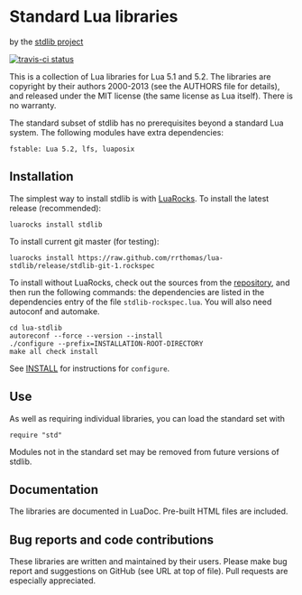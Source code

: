 Standard Lua libraries
======================

by the [stdlib project][github]

[github]: http://github.com/rrthomas/lua-stdlib/ "Github repository"

[![travis-ci status](https://secure.travis-ci.org/rrthomas/lua-stdlib.png?branch=master)](http://travis-ci.org/rrthomas/lua-stdlib/builds)


This is a collection of Lua libraries for Lua 5.1 and 5.2. The
libraries are copyright by their authors 2000-2013 (see the AUTHORS
file for details), and released under the MIT license (the same
license as Lua itself). There is no warranty.

The standard subset of stdlib has no prerequisites beyond a standard
Lua system. The following modules have extra dependencies:

    fstable: Lua 5.2, lfs, luaposix


Installation
------------

The simplest way to install stdlib is with [LuaRocks][]. To install the
latest release (recommended):

    luarocks install stdlib

To install current git master (for testing):

    luarocks install https://raw.github.com/rrthomas/lua-stdlib/release/stdlib-git-1.rockspec

To install without LuaRocks, check out the sources from the
[repository][github], and then run the following commands: the
dependencies are listed in the dependencies entry of the file
`stdlib-rockspec.lua`. You will also need autoconf and automake.

    cd lua-stdlib
    autoreconf --force --version --install
    ./configure --prefix=INSTALLATION-ROOT-DIRECTORY
    make all check install

See [INSTALL][] for instructions for `configure`.

[luarocks]: http://www.luarocks.org "LuaRocks Project"
[install]: https://raw.github.com/rrthomas/lua-stdlib/master/INSTALL

Use
---

As well as requiring individual libraries, you can load the standard
set with

    require "std"

Modules not in the standard set may be removed from future versions of
stdlib.


Documentation
-------------

The libraries are documented in LuaDoc. Pre-built HTML files are
included.


Bug reports and code contributions
----------------------------------

These libraries are written and maintained by their users. Please make
bug report and suggestions on GitHub (see URL at top of file). Pull
requests are especially appreciated.
